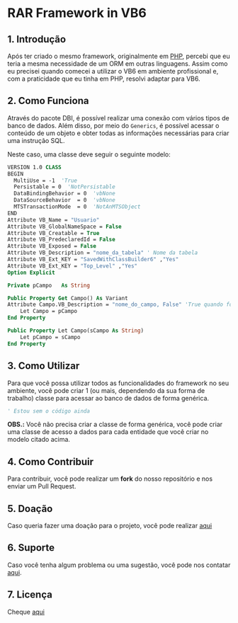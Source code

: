 # RAR Framework in VB6

## 1. Introdução

Após ter criado o mesmo framework, originalmente em [PHP](https://github.com/aleDsz/rarframework), percebi que eu teria a mesma necessidade de um ORM em outras linguagens. Assim como eu precisei quando comecei a utilizar o VB6 em ambiente profissional e, com a praticidade que eu tinha em PHP, resolvi adaptar para VB6.

## 2. Como Funciona

Através do pacote DBI, é possível realizar uma conexão com vários tipos de banco de dados. Além disso, por meio do `Generics`, é possível acessar o conteúdo de um objeto e obter todas as informações necessárias para criar uma instrução SQL.

Neste caso, uma classe deve seguir o seguinte modelo:

```vb
VERSION 1.0 CLASS
BEGIN
  MultiUse = -1  'True
  Persistable = 0  'NotPersistable
  DataBindingBehavior = 0  'vbNone
  DataSourceBehavior  = 0  'vbNone
  MTSTransactionMode  = 0  'NotAnMTSObject
END
Attribute VB_Name = "Usuario"
Attribute VB_GlobalNameSpace = False
Attribute VB_Creatable = True
Attribute VB_PredeclaredId = False
Attribute VB_Exposed = False
Attribute VB_Description = "nome_da_tabela" ' Nome da tabela
Attribute VB_Ext_KEY = "SavedWithClassBuilder6" ,"Yes"
Attribute VB_Ext_KEY = "Top_Level" ,"Yes"
Option Explicit

Private pCampo   As String

Public Property Get Campo() As Variant
Attribute Campo.VB_Description = "nome_do_campo, False" 'True quando for uma Primary Key
    Let Campo = pCampo
End Property

Public Property Let Campo(sCampo As String)
    Let pCampo = sCampo
End Property
```

## 3. Como Utilizar

Para que você possa utilizar todos as funcionalidades do framework no seu ambiente, você pode criar 1 (ou mais, dependendo da sua forma de trabalho) classe para acessar ao banco de dados de forma genérica.

```vb
' Estou sem o código ainda
```

**OBS.:** Você não precisa criar a classe de forma genérica, você pode criar uma classe de acesso a dados para cada entidade que você criar no modelo citado acima.

## 4. Como Contribuir

Para contribuir, você pode realizar um **fork** do nosso repositório e nos enviar um Pull Request.

## 5. Doação

Caso queria fazer uma doação para o projeto, você pode realizar [aqui](https://twitch.streamlabs.com/aleDsz)

## 6. Suporte

Caso você tenha algum problema ou uma sugestão, você pode nos contatar [aqui](https://github.com/aleDsz/rarframework-net/issues).

## 7. Licença

Cheque [aqui](LICENSE)
